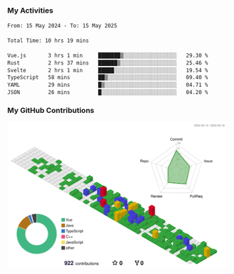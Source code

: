 ### My Activities

<!--START_SECTION:waka-->

```txt
From: 15 May 2024 - To: 15 May 2025

Total Time: 10 hrs 19 mins

Vue.js       3 hrs 1 min     ███████▒░░░░░░░░░░░░░░░░░   29.30 %
Rust         2 hrs 37 mins   ██████▒░░░░░░░░░░░░░░░░░░   25.46 %
Svelte       2 hrs 1 min     █████░░░░░░░░░░░░░░░░░░░░   19.54 %
TypeScript   58 mins         ██▒░░░░░░░░░░░░░░░░░░░░░░   09.40 %
YAML         29 mins         █▒░░░░░░░░░░░░░░░░░░░░░░░   04.71 %
JSON         26 mins         █░░░░░░░░░░░░░░░░░░░░░░░░   04.20 %
```

<!--END_SECTION:waka-->

### My GitHub Contributions

![](./profile-3d-contrib/profile-gitblock.svg)
